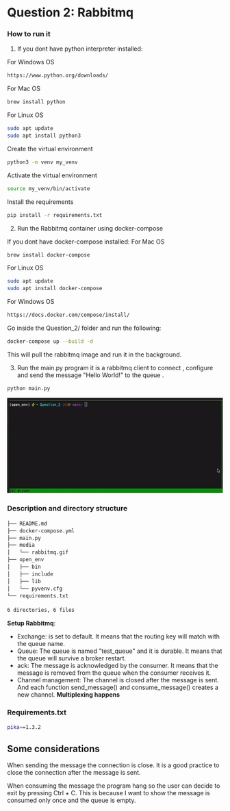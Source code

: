 # Question 2: Rabbitmq
### How to run it
1. If you dont have  python interpreter installed:

For Windows OS
```sh
https://www.python.org/downloads/
```

For Mac OS 
```sh
brew install python
```
For Linux  OS 
```sh
sudo apt update
sudo apt install python3
```

Create the virtual environment
```sh
python3 -m venv my_venv
```

Activate the virtual environment
```sh
source my_venv/bin/activate
```
Install the requirements
```sh
pip install -r requirements.txt
```

2. Run the Rabbitmq container using docker-compose

If you dont have docker-compose installed:
For Mac OS 
```sh
brew install docker-compose
```

For Linux  OS 
```sh
sudo apt update
sudo apt install docker-compose
```

For Windows OS
```sh
https://docs.docker.com/compose/install/
```

Go inside the Question_2/ folder and run the following:
```sh
docker-compose up --build -d
```
This will pull the rabbitmq image and run it in the background.

3. Run the main.py program it is a rabbitmq client to connect , configure and send the message "Hello World!" to the queue .
```sh
python main.py
```

![Alt Text](./media/rabbitmq.gif)

### Description and directory  structure 
```sh
├── README.md
├── docker-compose.yml
├── main.py
├── media
│   └── rabbitmq.gif
├── open_env
│   ├── bin
│   ├── include
│   ├── lib
│   └── pyvenv.cfg
└── requirements.txt

6 directories, 6 files
```
**Setup Rabbitmq**:
- Exchange: is set to default. It means that the routing key will match with the queue name. 
- Queue: The queue is named "test_queue" and it is durable. It means that the queue will survive a broker restart.
- ack: The message is acknowledged by the consumer. It means that the message is removed from the queue when the consumer receives it.
- Channel management: The channel is closed after the message is sent. And each function send_message() and consume_message() creates a new channel. **Multiplexing happens** 

### Requirements.txt
```sh
pika==1.3.2
```

## Some considerations 

When sending the message the connection is close. It is a good practice to close the connection after the message is sent. 

When consuming the message the program hang so the user can decide to exit by pressing Ctrl + C. This is because I want to show the message is consumed only once and the queue is empty.

